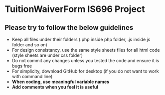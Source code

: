 # TuitionWaiverForm IS696 Project
## Please try to follow the below guidelines
- Keep all files under their folders (.php inside php folder, .js inside js folder and so on)
- For design consistancy, use the same style sheets files for all html code (style sheets are under css folder)
- Do not commit any changes unless you tested the code and ensure it is bugs free
- For simplicity, download GitHub for desktop (if you do not want to work with command line)
- **When coding, use meaningful variable names**
- **Add comments when you feel it is useful**
